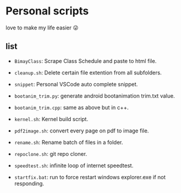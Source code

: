 # Personal scripts

love to make my life easier 😜

## list

- `BimayClass`: Scrape Class Schedule and paste to html file.

- `cleanup.sh`: Delete certain file extention from all subfolders.

- `snippet`: Personal VSCode auto complete snippet.

- `bootanim_trim.py`: generate android bootanimation trim.txt value.

- `bootanim_trim.cpp`: same as above but in c++.

- `kernel.sh`: Kernel build script.

- `pdf2image.sh`: convert every page on pdf to image file.

- `rename.sh`: Rename batch of files in a folder.

- `repoclone.sh`: git repo cloner.

- `speedtest.sh`: infinite loop of internet speedtest.

- `startfix.bat`: run to force restart windows explorer.exe if not responding.
